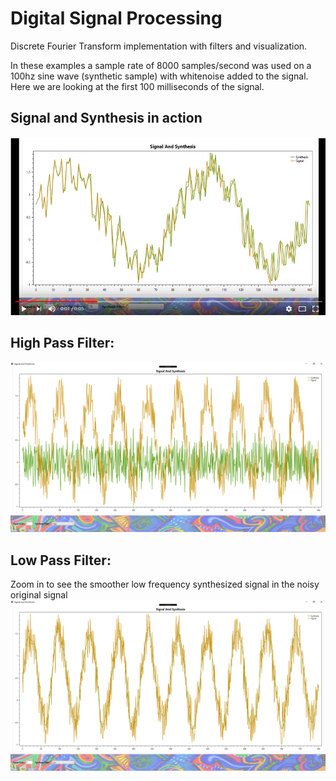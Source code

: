 # Digital Signal Processing

Discrete Fourier Transform implementation with filters and visualization.

In these examples a sample rate of 8000 samples/second was used on a 100hz sine wave (synthetic sample) with whitenoise added to the signal. Here we are looking at the first 100 milliseconds of the signal.
## Signal and Synthesis in action
[![Signal and Synthesis in action](https://github.com/hybridmachine/DSP/blob/master/Docs/Signals%20And%20Synthesis%20in%20Action%20Video%20Thumbnail.png)](https://youtu.be/7jlWwE01DHk "S&S in action")

## High Pass Filter:
![Screenshot](Docs/HighPassExample.png)

## Low Pass Filter:
Zoom in to see the smoother low frequency synthesized signal in the noisy original signal
![Screenshot](Docs/LowPassExample.png)
